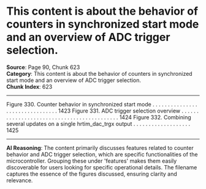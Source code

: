 # This content is about the behavior of counters in synchronized start mode and an overview of ADC trigger selection.

**Source**: Page 90, Chunk 623  
**Category**: This content is about the behavior of counters in synchronized start mode and an overview of ADC trigger selection.  
**Chunk Index**: 623

---

Figure 330. Counter behavior in synchronized start mode . . . . . . . . . . . . . . . . . . . . . . . . . . . . . . . . 1423
Figure 331. ADC trigger selection overview . . . . . . . . . . . . . . . . . . . . . . . . . . . . . . . . . . . . . . . . . . . 1424
Figure 332. Combining several updates on a single hrtim_dac_trgx output . . . . . . . . . . . . . . . . . . . 1425

---

**AI Reasoning**: The content primarily discusses features related to counter behavior and ADC trigger selection, which are specific functionalities of the microcontroller. Grouping these under 'features' makes them easily discoverable for users looking for specific operational details. The filename captures the essence of the figures discussed, ensuring clarity and relevance.
